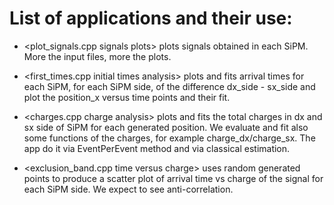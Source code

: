# List of applications and their use:

- <plot_signals.cpp signals plots> plots signals obtained in each SiPM. More the input files, more the plots.

- <first_times.cpp initial times analysis> plots and fits arrival times for each SiPM, for each SiPM side, of the difference dx_side - sx_side and plot the position_x versus time points and their fit.

- <charges.cpp charge analysis> plots and fits the total charges in dx and sx side of SiPM for each generated position. We evaluate and fit also some functions of the charges, for example charge_dx/charge_sx. The app do it via EventPerEvent method and via classical estimation.

- <exclusion_band.cpp time versus charge> uses random generated points to produce a scatter plot of arrival time vs charge of the signal for each SiPM side. We expect to see anti-correlation.